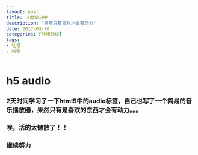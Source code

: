 ```yaml
---
layout: post
title: 日常学习中
description: "果然只有喜欢才会有动力"
date: 2017-03-10
categories: [吐槽领域]
tags: 
- 吐槽
- 闲聊
---
```

# h5 audio
### 2天时间学习了一下html5中的audio标签，自己也写了一个简易的音乐播放器，果然只有是喜欢的东西才会有动力。。。
<!--more-->
### 唉，活的太懒散了！！
### 继续努力
